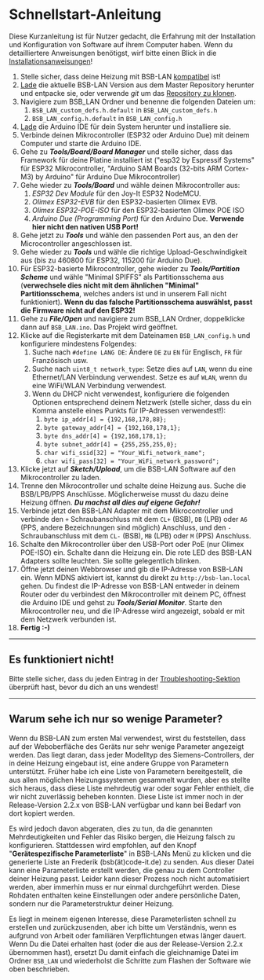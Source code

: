 # Schnellstart-Anleitung

Diese Kurzanleitung ist für Nutzer gedacht, die Erfahrung mit der Installation und Konfiguration von Software auf ihrem Computer haben. Wenn du detailliertere Anweisungen benötigst, wirf bitte einen Blick in die [Installationsanweisungen](install.md)!

1. Stelle sicher, dass deine Heizung mit BSB-LAN [kompatibel](supported_heating_systems.md) ist!
1. [Lade](https://github.com/fredlcore/BSB-LAN/archive/refs/heads/master.zip) die aktuelle BSB-LAN Version aus dem Master Repository herunter und entpacke sie, oder verwende *git* um das [Repository zu klonen](https://github.com/fredlcore/BSB-LAN.git).
1. Navigiere zum BSB_LAN Ordner und benenne die folgenden Dateien um:
    1. `BSB_LAN_custom_defs.h.default` in `BSB_LAN_custom_defs.h`
    1. `BSB_LAN_config.h.default` in `BSB_LAN_config.h`
1. [Lade](https://www.arduino.cc/en/software) die Arduino IDE für dein System herunter und installiere sie.
1. Verbinde deinen Mikrocontroller (ESP32 oder Arduino Due) mit deinem Computer und starte die Arduino IDE.
1. Gehe zu ***Tools/Board/Board Manager*** und stelle sicher, dass das Framework für deine Platine installiert ist ("esp32 by Espressif Systems" für ESP32 Mikrocontroller, "Arduino SAM Boards (32-bits ARM Cortex-M3) by Arduino" für Arduino Due Mikrocontroller)
1. Gehe wieder zu ***Tools/Board*** und wähle deinen Mikrocontroller aus:
    1. *ESP32 Dev Module* für den Joy-It ESP32 NodeMCU.
    1. *Olimex ESP32-EVB* für den ESP32-basierten Olimex EVB.
    1. *Olimex ESP32-POE-ISO* für den ESP32-basierten Olimex POE ISO
    1. *Arduino Due (Programming Port)* für den Arduino Due. **Verwende hier nicht den nativen USB Port!**
1. Gehe jetzt zu ***Tools*** und wähle den passenden Port aus, an den der Microcontroller angeschlossen ist.
1. Gehe wieder zu ***Tools*** und wähle die richtige Upload-Geschwindigkeit aus (bis zu 460800 für ESP32, 115200 für Arduino Due).
1. Für ESP32-basierte Mikrocontroller, gehe wieder zu ***Tools/Partition Scheme*** und wähle "Minimal SPIFFS" als Partitionsschema aus (**verwechsele dies nicht mit dem ähnlichen "Minimal" Partitionsschema**, welches anders ist und in unserem Fall nicht funktioniert). **Wenn du das falsche Partitionsschema auswählst, passt die Firmware nicht auf den ESP32!**
1. Gehe zu ***File/Open*** und navigiere zum BSB_LAN Ordner, doppelklicke dann auf `BSB_LAN.ino`. Das Projekt wird geöffnet.
1. Klicke auf die Registerkarte mit dem Dateinamen `BSB_LAN_config.h` und konfiguriere mindestens Folgendes:
    1. Suche nach `#define LANG DE`: Ändere `DE` zu `EN` für Englisch, `FR` für Französisch usw.
    1. Suche nach `uint8_t network_type`: Setze dies auf `LAN`, wenn du eine Ethernet/LAN Verbindung verwendest. Setze es auf `WLAN`, wenn du eine WiFi/WLAN Verbindung verwendest.
    1. Wenn du DHCP nicht verwendest, konfiguriere die folgenden Optionen entsprechend deinem Netzwerk (stelle sicher, dass du ein Komma anstelle eines Punkts für IP-Adressen verwendest!):
        1. `byte ip_addr[4] = {192,168,178,88};`
        1. `byte gateway_addr[4] = {192,168,178,1};`
        1. `byte dns_addr[4] = {192,168,178,1};`
        1. `byte subnet_addr[4] = {255,255,255,0};`
        1. `char wifi_ssid[32] = "Your_Wifi_network_name";`
        1. `char wifi_pass[32] = "Your_WiFi_network_password";`
1. Klicke jetzt auf ***Sketch/Upload***, um die BSB-LAN Software auf den Mikrocontroller zu laden.
1. Trenne den Mikrocontroller und schalte deine Heizung aus. Suche die BSB/LPB/PPS Anschlüsse. Möglicherweise musst du dazu deine Heizung öffnen. ***Du machst all dies auf eigene Gefahr!***
1. Verbinde jetzt den BSB-LAN Adapter mit dem Mikrocontroller und verbinde den `+` Schraubanschluss mit dem `CL+` (BSB), `DB` (LPB) oder `A6` (PPS, andere Bezeichnungen sind möglich) Anschluss, und den `-` Schraubanschluss mit dem `CL-` (BSB), `MB` (LPB) oder `M` (PPS) Anschluss.
1. Schalte den Mikrocontroller über den USB-Port oder PoE (nur Olimex POE-ISO) ein. Schalte dann die Heizung ein. Die rote LED des BSB-LAN Adapters sollte leuchten. Sie sollte gelegentlich blinken.
1. Öffne jetzt deinen Webbrowser und gib die IP-Adresse von BSB-LAN ein. Wenn MDNS aktiviert ist, kannst du direkt zu `http://bsb-lan.local` gehen. Du findest die IP-Adresse von BSB-LAN entweder in deinem Router oder du verbindest den Mikrocontroller mit deinem PC, öffnest die Arduino IDE und gehst zu ***Tools/Serial Monitor***. Starte den Mikrocontroller neu, und die IP-Adresse wird angezeigt, sobald er mit dem Netzwerk verbunden ist.
1. **Fertig :-)**

---

## Es funktioniert nicht!

Bitte stelle sicher, dass du jeden Eintrag in der [Troubleshooting-Sektion](troubleshooting.md) überprüft hast, bevor du dich an uns wendest!

---

## Warum sehe ich nur so wenige Parameter?

Wenn du BSB-LAN zum ersten Mal verwendest, wirst du feststellen, dass auf der Weboberfläche des Geräts nur sehr wenige Parameter angezeigt werden. Das liegt daran, dass jeder Modelltyp des Siemens-Controllers, der in deine Heizung eingebaut ist, eine andere Gruppe von Parametern unterstützt. Früher habe ich eine Liste von Parametern bereitgestellt, die aus allen möglichen Heizungssystemen gesammelt wurden, aber es stellte sich heraus, dass diese Liste mehrdeutig war oder sogar Fehler enthielt, die wir nicht zuverlässig beheben konnten. Diese Liste ist immer noch in der Release-Version 2.2.x von BSB-LAN verfügbar und kann bei Bedarf von dort kopiert werden.

Es wird jedoch davon abgeraten, dies zu tun, da die genannten Mehrdeutigkeiten und Fehler das Risiko bergen, die Heizung falsch zu konfigurieren. Stattdessen wird empfohlen, auf den Knopf "**Gerätespezifische Parameterliste**" in BSB-LANs Menü zu klicken und die generierte Liste an Frederik (bsb(ät)code-it.de) zu senden. Aus dieser Datei kann eine Parameterliste erstellt werden, die genau zu dem Controller deiner Heizung passt. Leider kann dieser Prozess noch nicht automatisiert werden, aber immerhin muss er nur einmal durchgeführt werden. Diese Rohdaten enthalten keine Einstellungen oder andere persönliche Daten, sondern nur die Parameterstruktur deiner Heizung.

Es liegt in meinem eigenen Interesse, diese Parameterlisten schnell zu erstellen und zurückzusenden, aber ich bitte um Verständnis, wenn es aufgrund von Arbeit oder familiären Verpflichtungen etwas länger dauert.  
Wenn Du die Datei erhalten hast (oder die aus der Release-Version 2.2.x übernommen hast), ersetzt Du damit einfach die gleichnamige Datei im Ordner `BSB_LAN` und wiederholst die Schritte zum Flashen der Software wie oben beschrieben.
